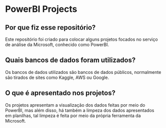 # PowerBI Projects
  
## Por que fiz esse repositório?
  Este repositório foi criado para colocar alguns projetos focados no serviço de análise da Microsoft, conhecido como PowerBI. 
  
## Quais bancos de dados foram utilizados?
  Os bancos de dados utilizados são bancos de dados públicos, normalmente são tirados de sites como Kaggle, AWS ou Google.
  
## O que é apresentado nos projetos?
  Os projetos apresentam a visualização dos dados feitas por meio do PowerBI, mas além disso, há também a limpeza dos dados apresentados em planilhas, tal limpeza é feita por meio da própria ferramenta da Microsoft.
